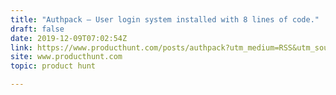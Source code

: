 ```yaml
---
title: "Authpack — User login system installed with 8 lines of code."
draft: false
date: 2019-12-09T07:02:54Z
link: https://www.producthunt.com/posts/authpack?utm_medium=RSS&utm_source=hune
site: www.producthunt.com
topic: product hunt  

---
```

